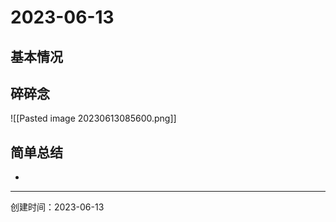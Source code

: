 # 2023-06-13

## 基本情况



## 碎碎念

![[Pasted image 20230613085600.png]]

## 简单总结

- 

---

创建时间：2023-06-13